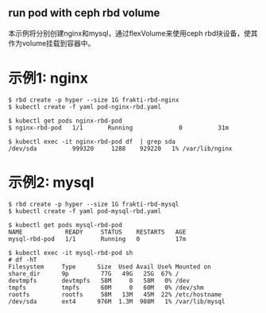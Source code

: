 run pod with ceph rbd volume
------------------------------

本示例将分别创建nginx和mysql，通过flexVolume来使用ceph rbd块设备，使其作为volume挂载到容器中。

# 示例1: nginx
```
$ rbd create -p hyper --size 1G frakti-rbd-nginx
$ kubectl create -f yaml pod-nginx-rbd.yaml

$ kubectl get pods nginx-rbd-pod
$ nginx-rbd-pod   1/1       Running             0          31m

$ kubectl exec -it nginx-rbd-pod df  | grep sda
/dev/sda          999320     1288    929220   1% /var/lib/nginx
```

# 示例2: mysql
```
$ rbd create -p hyper --size 1G frakti-rbd-mysql
$ kubectl create -f yaml pod-mysql-rbd.yaml

$ kubectl get pods mysql-rbd-pod
NAME            READY     STATUS    RESTARTS   AGE
mysql-rbd-pod   1/1       Running   0          17m

$ kubectl exec -it mysql-rbd-pod sh
# df -hT
Filesystem     Type      Size  Used Avail Use% Mounted on
share_dir      9p         77G   49G   25G  67% /
devtmpfs       devtmpfs   58M     0   58M   0% /dev
tmpfs          tmpfs      60M     0   60M   0% /dev/shm
rootfs         rootfs     58M   13M   45M  22% /etc/hostname
/dev/sda       ext4      976M  1.3M  908M   1% /var/lib/mysql
```